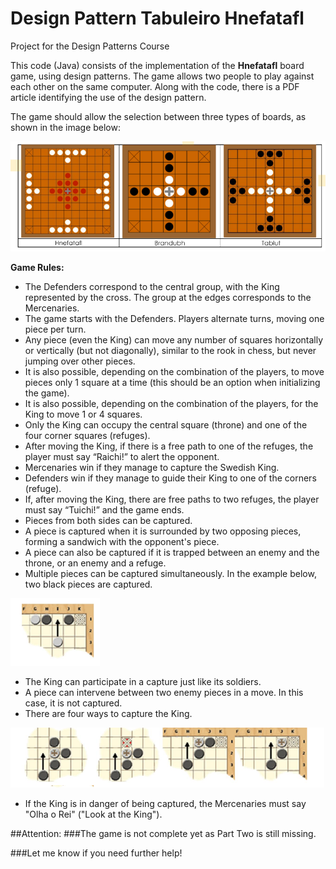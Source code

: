 # Design Pattern Tabuleiro Hnefatafl

Project for the Design Patterns Course

This code (Java) consists of the implementation of the **Hnefatafl** board game, using design patterns. The game allows two people to play against each other on the same computer. Along with the code, there is a PDF article identifying the use of the design pattern.

The game should allow the selection between three types of boards, as shown in the image below:

![Screenshot](tabuleiros.png)

**Game Rules:**

* The Defenders correspond to the central group, with the King represented by the cross. The group at the edges corresponds to the Mercenaries.
* The game starts with the Defenders. Players alternate turns, moving one piece per turn.
* Any piece (even the King) can move any number of squares horizontally or vertically (but not diagonally), similar to the rook in chess, but never jumping over other pieces.
* It is also possible, depending on the combination of the players, to move pieces only 1 square at a time (this should be an option when initializing the game).
* It is also possible, depending on the combination of the players, for the King to move 1 or 4 squares.
* Only the King can occupy the central square (throne) and one of the four corner squares (refuges).
* After moving the King, if there is a free path to one of the refuges, the player must say “Raichi!” to alert the opponent.
* Mercenaries win if they manage to capture the Swedish King.
* Defenders win if they manage to guide their King to one of the corners (refuge).
* If, after moving the King, there are free paths to two refuges, the player must say “Tuichi!” and the game ends.
* Pieces from both sides can be captured.
* A piece is captured when it is surrounded by two opposing pieces, forming a sandwich with the opponent's piece.
* A piece can also be captured if it is trapped between an enemy and the throne, or an enemy and a refuge.
* Multiple pieces can be captured simultaneously. In the example below, two black pieces are captured.

![Screenshot](mov1.png)

* The King can participate in a capture just like its soldiers.
* A piece can intervene between two enemy pieces in a move. In this case, it is not captured.
* There are four ways to capture the King.

![Screenshot](mov2.png)

* If the King is in danger of being captured, the Mercenaries must say "Olha o Rei" ("Look at the King").

##Attention:
###The game is not complete yet as Part Two is still missing.

###Let me know if you need further help!


